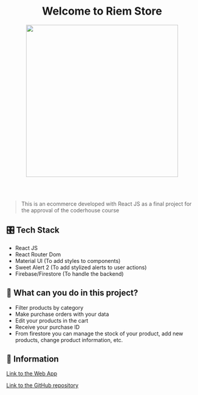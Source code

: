 <h1 align="center">Welcome to Riem Store 
</h1>
<p align="center">
  <img height="auto" width="400px" src="https://res.cloudinary.com/dyjkosr1l/image/upload/v1672758455/e-commerce/logo_fann1w.png" />
<p align="center">
<br />
<br />
 
> This is an ecommerce developed with React JS as a final project for the approval of the coderhouse course

## 🎛 Tech Stack 
* React JS
* React Router Dom
* Material UI (To add styles to components)
* Sweet Alert 2 (To add stylized alerts to user actions)
* Firebase/Firestore (To handle the backend)
  
## 🧿 What can you do in this project?
 
* Filter products by category
* Make purchase orders with your data
* Edit your products in the cart
* Receive your purchase ID
* From firestore you can manage the stock of your product, add new products, change product information, etc.

## 📜  Information

[Link to the Web App](https://luxury-dolphin-600000.netlify.app/)

[Link to the GitHub repository](https://github.com/Ricardoj2811/Proyecto-Final-ReactJS-Coder)